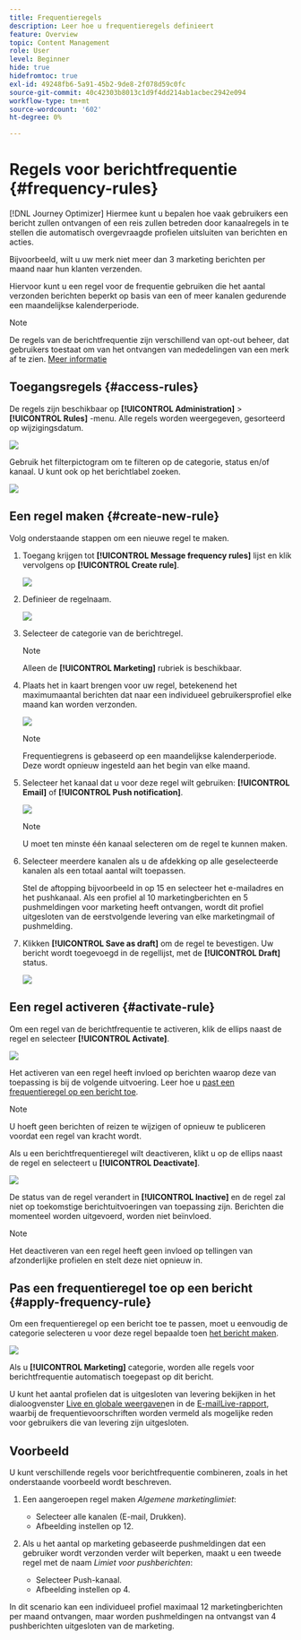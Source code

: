 ```yaml
---
title: Frequentieregels
description: Leer hoe u frequentieregels definieert
feature: Overview
topic: Content Management
role: User
level: Beginner
hide: true
hidefromtoc: true
exl-id: 49248fb6-5a91-45b2-9de8-2f078d59c0fc
source-git-commit: 40c42303b8013c1d9f4dd214ab1acbec2942e094
workflow-type: tm+mt
source-wordcount: '602'
ht-degree: 0%

---
```


# Regels voor berichtfrequentie {#frequency-rules}

[!DNL Journey Optimizer] Hiermee kunt u bepalen hoe vaak gebruikers een bericht zullen ontvangen of een reis zullen betreden door kanaalregels in te stellen die automatisch overgevraagde profielen uitsluiten van berichten en acties.

Bijvoorbeeld, wilt u uw merk niet meer dan 3 marketing berichten per maand naar hun klanten verzenden.

Hiervoor kunt u een regel voor de frequentie gebruiken die het aantal verzonden berichten beperkt op basis van een of meer kanalen gedurende een maandelijkse kalenderperiode.

>[!NOTE]
>
>De regels van de berichtfrequentie zijn verschillend van opt-out beheer, dat gebruikers toestaat om van het ontvangen van mededelingen van een merk af te zien. [Meer informatie](../messages/consent.md#opt-out-management)

## Toegangsregels {#access-rules}

De regels zijn beschikbaar op **[!UICONTROL Administration]** > **[!UICONTROL Rules]** -menu. Alle regels worden weergegeven, gesorteerd op wijzigingsdatum.

![](assets/message-rules-access.png)

<!--To access, create, edit or delete message frequency rules, you must have the message configuration permission. [Learn more](../administration/high-low-permissions.md#administration-permissions)-->

Gebruik het filterpictogram om te filteren op de categorie, status en/of kanaal. U kunt ook op het berichtlabel zoeken.

![](assets/message-rules-filter.png)

## Een regel maken {#create-new-rule}

Volg onderstaande stappen om een nieuwe regel te maken.

1. Toegang krijgen tot **[!UICONTROL Message frequency rules]** lijst en klik vervolgens op **[!UICONTROL Create rule]**.

   ![](assets/message-rules-create.png)

1. Definieer de regelnaam.

   ![](assets/message-rules-details.png)

1. Selecteer de categorie van de berichtregel.

   >[!NOTE]
   >
   >Alleen de **[!UICONTROL Marketing]** rubriek is beschikbaar.

1. Plaats het in kaart brengen voor uw regel, betekenend het maximumaantal berichten dat naar een individueel gebruikersprofiel elke maand kan worden verzonden.

   ![](assets/message-rules-capping.png)

   >[!NOTE]
   >
   >Frequentiegrens is gebaseerd op een maandelijkse kalenderperiode. Deze wordt opnieuw ingesteld aan het begin van elke maand.

1. Selecteer het kanaal dat u voor deze regel wilt gebruiken: **[!UICONTROL Email]** of **[!UICONTROL Push notification]**.

   ![](assets/message-rules-channels.png)

   >[!NOTE]
   >
   >U moet ten minste één kanaal selecteren om de regel te kunnen maken.

1. Selecteer meerdere kanalen als u de afdekking op alle geselecteerde kanalen als een totaal aantal wilt toepassen.

   Stel de aftopping bijvoorbeeld in op 15 en selecteer het e-mailadres en het pushkanaal. Als een profiel al 10 marketingberichten en 5 pushmeldingen voor marketing heeft ontvangen, wordt dit profiel uitgesloten van de eerstvolgende levering van elke marketingmail of pushmelding.

1. Klikken **[!UICONTROL Save as draft]** om de regel te bevestigen. Uw bericht wordt toegevoegd in de regellijst, met de **[!UICONTROL Draft]** status.

   ![](assets/message-rules-created.png)

## Een regel activeren {#activate-rule}

Om een regel van de berichtfrequentie te activeren, klik de ellips naast de regel en selecteer **[!UICONTROL Activate]**.

![](assets/message-rules-activate.png)

Het activeren van een regel heeft invloed op berichten waarop deze van toepassing is bij de volgende uitvoering. Leer hoe u [past een frequentieregel op een bericht toe](#apply-frequency-rule).

>[!NOTE]
>
>U hoeft geen berichten of reizen te wijzigen of opnieuw te publiceren voordat een regel van kracht wordt.

Als u een berichtfrequentieregel wilt deactiveren, klikt u op de ellips naast de regel en selecteert u **[!UICONTROL Deactivate]**.

![](assets/message-rules-deactivate.png)

De status van de regel verandert in **[!UICONTROL Inactive]** en de regel zal niet op toekomstige berichtuitvoeringen van toepassing zijn. Berichten die momenteel worden uitgevoerd, worden niet beïnvloed.

>[!NOTE]
>
>Het deactiveren van een regel heeft geen invloed op tellingen van afzonderlijke profielen en stelt deze niet opnieuw in.

## Pas een frequentieregel toe op een bericht {#apply-frequency-rule}

Om een frequentieregel op een bericht toe te passen, moet u eenvoudig de categorie selecteren u voor deze regel bepaalde toen [het bericht maken](../messages/get-started-content.md#create-new-message).

![](assets/message-rules-properties.png)

Als u **[!UICONTROL Marketing]** categorie, worden alle regels voor berichtfrequentie automatisch toegepast op dit bericht.

<!--Clicking the link out button next to the category selector will jump you over to the rules inventory screen to see which rules will be applied to the message.-->

U kunt het aantal profielen dat is uitgesloten van levering bekijken in het dialoogvenster [Live en globale weergaven](../reports/message-monitoring.md)en in de [E-mailLive-rapport](../reports/email-live-report.md), waarbij de frequentievoorschriften worden vermeld als mogelijke reden voor gebruikers die van levering zijn uitgesloten.

## Voorbeeld

U kunt verschillende regels voor berichtfrequentie combineren, zoals in het onderstaande voorbeeld wordt beschreven.

1. Een aangeroepen regel maken *Algemene marketinglimiet*:

   * Selecteer alle kanalen (E-mail, Drukken).
   * Afbeelding instellen op 12.

1. Als u het aantal op marketing gebaseerde pushmeldingen dat een gebruiker wordt verzonden verder wilt beperken, maakt u een tweede regel met de naam *Limiet voor pushberichten*:

   * Selecteer Push-kanaal.
   * Afbeelding instellen op 4.

In dit scenario kan een individueel profiel maximaal 12 marketingberichten per maand ontvangen, maar worden pushmeldingen na ontvangst van 4 pushberichten uitgesloten van de marketing.
